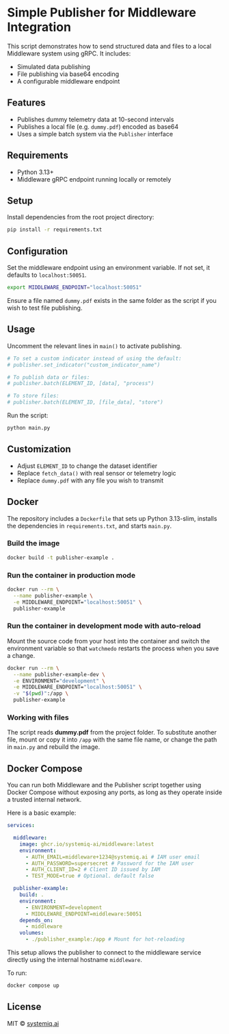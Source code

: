 

# Simple Publisher for Middleware Integration

This script demonstrates how to send structured data and files to a local Middleware system using gRPC. It includes:
- Simulated data publishing
- File publishing via base64 encoding
- A configurable middleware endpoint

## Features

- Publishes dummy telemetry data at 10-second intervals
- Publishes a local file (e.g. `dummy.pdf`) encoded as base64
- Uses a simple batch system via the `Publisher` interface

## Requirements

- Python 3.13+
- Middleware gRPC endpoint running locally or remotely

## Setup

Install dependencies from the root project directory:

```bash
pip install -r requirements.txt
```

## Configuration

Set the middleware endpoint using an environment variable. If not set, it defaults to `localhost:50051`.

```bash
export MIDDLEWARE_ENDPOINT="localhost:50051"
```

Ensure a file named `dummy.pdf` exists in the same folder as the script if you wish to test file publishing.

## Usage

Uncomment the relevant lines in `main()` to activate publishing.

```python
# To set a custom indicator instead of using the default:
# publisher.set_indicator("custom_indicator_name")

# To publish data or files:
# publisher.batch(ELEMENT_ID, [data], "process")

# To store files:
# publisher.batch(ELEMENT_ID, [file_data], "store")
```

Run the script:

```bash
python main.py
```

## Customization

- Adjust `ELEMENT_ID` to change the dataset identifier
- Replace `fetch_data()` with real sensor or telemetry logic
- Replace `dummy.pdf` with any file you wish to transmit

## Docker

The repository includes a `Dockerfile` that sets up Python 3.13-slim, installs the dependencies in `requirements.txt`, and starts `main.py`.

### Build the image

```bash
docker build -t publisher-example .
```

### Run the container in production mode

```bash
docker run --rm \
  --name publisher-example \
  -e MIDDLEWARE_ENDPOINT="localhost:50051" \
  publisher-example
```

### Run the container in development mode with auto-reload

Mount the source code from your host into the container and switch the environment variable so that `watchmedo` restarts the process when you save a change.

```bash
docker run --rm \
  --name publisher-example-dev \
  -e ENVIRONMENT="development" \
  -e MIDDLEWARE_ENDPOINT="localhost:50051" \
  -v "$(pwd)":/app \
  publisher-example
```



### Working with files

The script reads **dummy.pdf** from the project folder. To substitute another file, mount or copy it into `/app` with the same file name, or change the path in `main.py` and rebuild the image.


## Docker Compose

You can run both Middleware and the Publisher script together using Docker Compose without exposing any ports, as long as they operate inside a trusted internal network.

Here is a basic example:

```yaml
services:

  middleware:
    image: ghcr.io/systemiq-ai/middleware:latest
    environment:
      - AUTH_EMAIL=middleware+1234@systemiq.ai # IAM user email
      - AUTH_PASSWORD=supersecret # Password for the IAM user
      - AUTH_CLIENT_ID=2 # Client ID issued by IAM
      - TEST_MODE=true # Optional. default false

  publisher-example:
    build: .
    environment:
      - ENVIRONMENT=development
      - MIDDLEWARE_ENDPOINT=middleware:50051
    depends_on:
      - middleware
    volumes:
      - ./publisher_example:/app # Mount for hot-reloading
```

This setup allows the publisher to connect to the middleware service directly using the internal hostname `middleware`.

To run:

```bash
docker compose up
```

## License

MIT © [systemiq.ai](https://systemiq.ai)